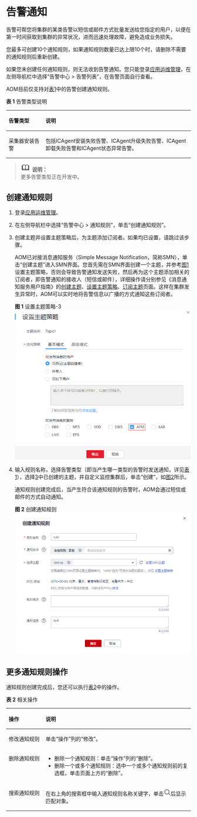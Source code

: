 # 告警通知<a name="ZH-CN_TOPIC_0127191405"></a>

告警可帮您将集群的某类告警以短信或邮件方式批量发送给您指定的用户，以便在第一时间获取到集群的异常状况，进而迅速处理故障，避免造成业务损失。

您最多可创建10个通知规则，如果通知规则数量已达上限10个时，请删除不需要的通知规则后重新创建。

如果您未创建任何通知规则，则无法收到告警通知。您只能登录[应用运维管理](https://console.huaweicloud.com/aom/#/aom/ams/summary)，在左侧导航栏中选择“告警中心 \> 告警列表”，在告警页面自行查看。

AOM目前仅支持对[表1](#table1767992833014)中的告警创建通知规则。

**表 1**  告警类型说明

<a name="table1767992833014"></a>
<table><thead align="left"><tr id="row1290320620271"><th class="cellrowborder" valign="top" width="20%" id="mcps1.2.3.1.1"><p id="p159044612719"><a name="p159044612719"></a><a name="p159044612719"></a>告警类型</p>
</th>
<th class="cellrowborder" valign="top" width="80%" id="mcps1.2.3.1.2"><p id="p490414672717"><a name="p490414672717"></a><a name="p490414672717"></a>说明</p>
</th>
</tr>
</thead>
<tbody><tr id="row468220287303"><td class="cellrowborder" valign="top" width="20%" headers="mcps1.2.3.1.1 "><p id="p1390415692710"><a name="p1390415692710"></a><a name="p1390415692710"></a>采集器安装告警</p>
</td>
<td class="cellrowborder" valign="top" width="80%" headers="mcps1.2.3.1.2 "><p id="p11684628143013"><a name="p11684628143013"></a><a name="p11684628143013"></a>包括ICAgent安装失败告警、ICAgent升级失败告警、ICAgent卸载失败告警和ICAgent状态异常告警。</p>
</td>
</tr>
</tbody>
</table>

>![](public_sys-resources/icon-note.gif) **说明：**   
>更多告警类型正在开发中。  

## 创建通知规则<a name="section3865103262915"></a>

1.  登录[应用运维管理](https://console.huaweicloud.com/aom/#/aom/ams/summary)。
2.  在左侧导航栏中选择“告警中心 \> 通知规则”，单击“创建通知规则”。
3.  <a name="li8403180175"></a>创建主题并设置主题策略后，为主题添加订阅者。如果均已设置，请跳过该步骤。

    AOM已对接消息通知服务（Simple Message Notification，简称SMN），单击“创建主题”进入SMN界面。您首先需在SMN界面创建一个主题，并参考[图1](#fig93881957534)设置主题策略，否则会导致告警通知发送失败，然后再为这个主题添加相关的订阅者，即告警通知的接收人（短信或邮件），详细操作请分别参见《消息通知服务用户指南》的[创建主题](https://support.huaweicloud.com/usermanual-smn/zh-cn_topic_0043961401.html)、[设置主题策略](https://support.huaweicloud.com/usermanual-smn/zh-cn_topic_0043394891.html)、[订阅主题](https://support.huaweicloud.com/usermanual-smn/zh-cn_topic_0043961402.html)页面。这样在集群发生异常时，AOM可以实时地将告警信息以广播的方式通知这些订阅者。

    **图 1**  设置主题策略-3<a name="fig93881957534"></a>  
    ![](figures/设置主题策略-3.png "设置主题策略-3")

4.  输入规则名称，选择告警类型（即当产生哪一类型的告警时发送通知，详见[表1](#table1767992833014)），选择[3](#li8403180175)中已创建的主题，并自定义监控集群后，单击“创建”，如[图2](#fig2143205461110)所示。

    通知规则创建完成后，当产生符合该通知规则的告警时，AOM会通过短信或邮件的方式自动通知。

    **图 2**  创建通知规则<a name="fig2143205461110"></a>  
    ![](figures/创建通知规则.png "创建通知规则")


## 更多通知规则操作<a name="section691615031014"></a>

通知规则创建完成后，您还可以执行[表2](#table14918185010104)中的操作。

**表 2**  相关操作

<a name="table14918185010104"></a>
<table><thead align="left"><tr id="row17920135010100"><th class="cellrowborder" valign="top" width="20%" id="mcps1.2.3.1.1"><p id="p99204504109"><a name="p99204504109"></a><a name="p99204504109"></a>操作</p>
</th>
<th class="cellrowborder" valign="top" width="80%" id="mcps1.2.3.1.2"><p id="p592245013103"><a name="p592245013103"></a><a name="p592245013103"></a>说明</p>
</th>
</tr>
</thead>
<tbody><tr id="row4922150191019"><td class="cellrowborder" valign="top" width="20%" headers="mcps1.2.3.1.1 "><p id="p189236503101"><a name="p189236503101"></a><a name="p189236503101"></a>修改通知规则</p>
</td>
<td class="cellrowborder" valign="top" width="80%" headers="mcps1.2.3.1.2 "><p id="p10923175016102"><a name="p10923175016102"></a><a name="p10923175016102"></a>单击“操作”列的“修改”。</p>
</td>
</tr>
<tr id="row13752165816484"><td class="cellrowborder" valign="top" width="20%" headers="mcps1.2.3.1.1 "><p id="p205831436115916"><a name="p205831436115916"></a><a name="p205831436115916"></a>删除通知规则</p>
</td>
<td class="cellrowborder" valign="top" width="80%" headers="mcps1.2.3.1.2 "><a name="ul98211552932"></a><a name="ul98211552932"></a><ul id="ul98211552932"><li>删除一个通知规则：单击“操作”列的“删除”。</li><li>删除一个或多个通知规则：选中一个或多个通知规则前的复选框，单击页面上方的“删除”。</li></ul>
</td>
</tr>
<tr id="row79230504106"><td class="cellrowborder" valign="top" width="20%" headers="mcps1.2.3.1.1 "><p id="p29251506107"><a name="p29251506107"></a><a name="p29251506107"></a>搜索通知规则</p>
</td>
<td class="cellrowborder" valign="top" width="80%" headers="mcps1.2.3.1.2 "><p id="p2583113611591"><a name="p2583113611591"></a><a name="p2583113611591"></a>在右上角的搜索框中输入通知规则名称关键字，单击<a name="image517371916428"></a><a name="image517371916428"></a><span><img id="image517371916428" src="figures/zh-cn_image_0127191421.png"></span>后显示匹配对象。</p>
</td>
</tr>
</tbody>
</table>


